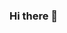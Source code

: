 ### Hi there 👋

<!--
**Lanrem-LJK/Lanrem-LJK** is a ✨ _special_ ✨ repository because its `README.md` (this file) appears on your GitHub profile.

Here are some ideas to get you started:

- 🔭 I’m currently studing on Bern university
- 🌱 I’m currently learning bioinformatics
- 📫 How to reach me: ljkaps@163.com
-->
